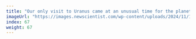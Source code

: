 ```yaml
---
title: "Our only visit to Uranus came at an unusual time for the planet"
imageUrl: "https://images.newscientist.com/wp-content/uploads/2024/11/11145255/SEI_228852345.jpg?width=788"
index: 67
weight: 67
---
```

